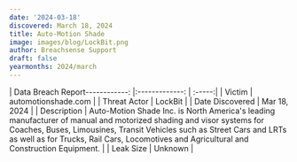 ```yaml
---
date: '2024-03-18'
discovered: March 18, 2024
title: Auto-Motion Shade
image: images/blog/LockBit.png
author: Breachsense Support
draft: false
yearmonths: 2024/march
---
```


| Data Breach Report------------:     |:-------------:    | :-----:|
| Victim      | automotionshade.com      | 
| Threat Actor      | LockBit      | 
| Date Discovered      | Mar 18, 2024      | 
| Description      | Auto-Motion Shade Inc. is North America's leading manufacturer of manual and motorized shading and visor systems for Coaches, Buses, Limousines, Transit Vehicles such as Street Cars and LRTs as well as for Trucks, Rail Cars, Locomotives and Agricultural and Construction Equipment.      | 
| Leak Size      | Unknown      | 


